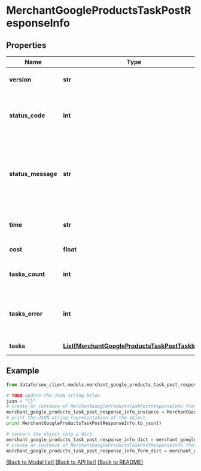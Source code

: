 # MerchantGoogleProductsTaskPostResponseInfo


## Properties

Name | Type | Description | Notes
------------ | ------------- | ------------- | -------------
**version** | **str** | the current version of the API | [optional] 
**status_code** | **int** | general status code you can find the full list of the response codes here | [optional] 
**status_message** | **str** | general informational message you can find the full list of general informational messages here | [optional] 
**time** | **str** | total execution time, seconds | [optional] 
**cost** | **float** | total tasks cost, USD | [optional] 
**tasks_count** | **int** | the number of tasks in the tasks array | [optional] 
**tasks_error** | **int** | the number of tasks in the tasks array returned with an error | [optional] 
**tasks** | [**List[MerchantGoogleProductsTaskPostTaskInfo]**](MerchantGoogleProductsTaskPostTaskInfo.md) | array of tasks | [optional] 

## Example

```python
from dataforseo_client.models.merchant_google_products_task_post_response_info import MerchantGoogleProductsTaskPostResponseInfo

# TODO update the JSON string below
json = "{}"
# create an instance of MerchantGoogleProductsTaskPostResponseInfo from a JSON string
merchant_google_products_task_post_response_info_instance = MerchantGoogleProductsTaskPostResponseInfo.from_json(json)
# print the JSON string representation of the object
print MerchantGoogleProductsTaskPostResponseInfo.to_json()

# convert the object into a dict
merchant_google_products_task_post_response_info_dict = merchant_google_products_task_post_response_info_instance.to_dict()
# create an instance of MerchantGoogleProductsTaskPostResponseInfo from a dict
merchant_google_products_task_post_response_info_form_dict = merchant_google_products_task_post_response_info.from_dict(merchant_google_products_task_post_response_info_dict)
```
[[Back to Model list]](../README.md#documentation-for-models) [[Back to API list]](../README.md#documentation-for-api-endpoints) [[Back to README]](../README.md)


